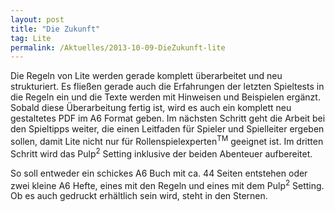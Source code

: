 ```yaml
---
layout: post
title: "Die Zukunft"
tag: Lite
permalink: /Aktuelles/2013-10-09-DieZukunft-lite
---
```



Die Regeln von Lite werden gerade komplett überarbeitet und neu strukturiert. Es fließen gerade auch die Erfahrungen der letzten Spieltests in die Regeln ein und die Texte werden mit Hinweisen und Beispielen ergänzt. Sobald diese Überarbeitung fertig ist, wird es auch ein komplett neu gestaltetes PDF im A6 Format geben. Im nächsten Schritt geht die Arbeit bei den Spieltipps weiter, die einen Leitfaden für Spieler und Spielleiter ergeben sollen, damit Lite nicht nur für Rollenspielexperten<sup>TM</sup> geeignet ist. Im dritten Schritt wird das Pulp<sup>2</sup> Setting inklusive der beiden Abenteuer aufbereitet.

So soll entweder ein schickes A6 Buch mit ca. 44 Seiten entstehen oder zwei kleine A6 Hefte, eines mit den Regeln und eines mit dem Pulp<sup>2</sup> Setting. Ob es auch gedruckt erhältlich sein wird, steht in den Sternen.


